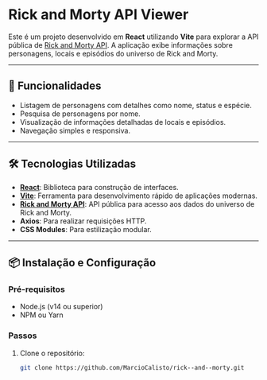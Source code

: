 # Rick and Morty API Viewer

Este é um projeto desenvolvido em **React** utilizando **Vite** para explorar a API pública de [Rick and Morty API](https://rickandmortyapi.com/). A aplicação exibe informações sobre personagens, locais e episódios do universo de Rick and Morty.

---

## 🚀 Funcionalidades

- Listagem de personagens com detalhes como nome, status e espécie.
- Pesquisa de personagens por nome.
- Visualização de informações detalhadas de locais e episódios.
- Navegação simples e responsiva.

---

## 🛠️ Tecnologias Utilizadas

- **[React](https://reactjs.org/)**: Biblioteca para construção de interfaces.
- **[Vite](https://vitejs.dev/)**: Ferramenta para desenvolvimento rápido de aplicações modernas.
- **[Rick and Morty API](https://rickandmortyapi.com/)**: API pública para acesso aos dados do universo de Rick and Morty.
- **Axios**: Para realizar requisições HTTP.
- **CSS Modules**: Para estilização modular.

---

## 📦 Instalação e Configuração

### Pré-requisitos
- Node.js (v14 ou superior)
- NPM ou Yarn

### Passos
1. Clone o repositório:
   ```bash
   git clone https://github.com/MarcioCalisto/rick--and--morty.git

